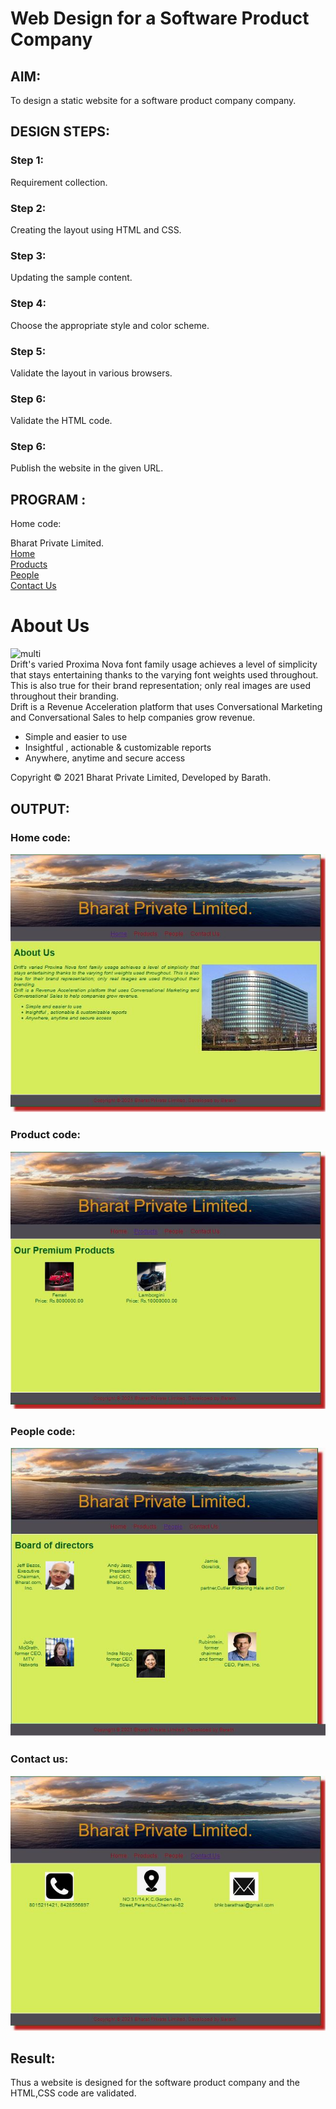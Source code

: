 # Web Design for a Software Product Company

## AIM:

To design a static website for a software product company company.

## DESIGN STEPS:

### Step 1:

Requirement collection.

### Step 2:

Creating the layout using HTML and CSS.

### Step 3:

Updating the sample content.

### Step 4:

Choose the appropriate style and color scheme.

### Step 5:

Validate the layout in various browsers.

### Step 6:

Validate the HTML code.

### Step 6:

Publish the website in the given URL.

## PROGRAM :

Home code:
<!DOCTYPE html>
<html lang="en">
  <head>
    <title>Bharat Private Limited</title>
    <link rel="stylesheet" href="./css/layout.css" />
    <link rel="icon" href="./img/icon.png" type="image/x-icon" />
  </head>

  <body>
    <div class="container">
      <div class="banner">Bharat Private Limited.</div>
      <div class="menu">
        <div class="menuitemselected"><a href="/static/home.html">Home</a></div>
        <div class="menuitem"><a href="/static/products.html">Products</a></div>
        <div class="menuitem"><a href="/static/people.html">People</a></div>
        <div class="menuitem"><a href="/static/contact us.html">Contact Us</a></div>
      </div>
      <div class="content">
        <div class="homecontent">
          <h1>About Us</h1>
          <img src="./img/multi.jpg" alt="multi" />
            <div class="contenttext">
                 Drift's varied Proxima Nova font family usage achieves a level of
              simplicity that stays entertaining thanks to the varying font weights
              used throughout. This is also true for their brand representation; 
              only real images are used throughout their branding. 
            <br />
                 Drift is a Revenue Acceleration platform that uses Conversational
              Marketing and Conversational Sales to help companies grow revenue.
            <ul>
              <li>Simple and easier to use</li>
              <li>Insightful , actionable & customizable reports</li>
              <li>Anywhere, anytime and secure access</li>
            </ul>
          </div>
        </div>
      </div>
      <div class="footer">
        Copyright &#169; 2021 Bharat Private Limited, Developed by Barath.
      </div>
    </div>
  </body>
</html>


## OUTPUT:

### Home code:
![output](./home.jpg)
### Product code:
![output](./products.jpg)
### People code:
![output](./people.jpg)
### Contact us:
![output](./contact.jpg)

## Result:

Thus a website is designed for the software product company and the HTML,CSS code are validated.
